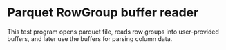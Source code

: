 # Parquet RowGroup buffer reader

This test program opens parquet file, reads row groups into user-provided buffers, and later use the buffers for parsing column data.
